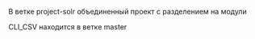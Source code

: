 В ветке project-solr объединенный проект с разделением на модули


CLI_CSV находится в ветке master

